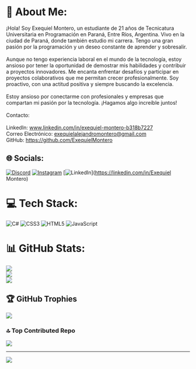 # 💫 About Me:
¡Hola! Soy Exequiel Montero, un estudiante de 21 años de Tecnicatura Universitaria en Programación en Paraná, Entre Ríos, Argentina. Vivo en la ciudad de Paraná, donde también estudio mi carrera. Tengo una gran pasión por la programación y un deseo constante de aprender y sobresalir.<br><br>Aunque no tengo experiencia laboral en el mundo de la tecnología, estoy ansioso por tener la oportunidad de demostrar mis habilidades y contribuir a proyectos innovadores. Me encanta enfrentar desafíos y participar en proyectos colaborativos que me permitan crecer profesionalmente. Soy proactivo, con una actitud positiva y siempre buscando la excelencia.<br><br>Estoy ansioso por conectarme con profesionales y empresas que compartan mi pasión por la tecnología. ¡Hagamos algo increíble juntos!<br><br>Contacto:<br><br>LinkedIn: www.linkedin.com/in/exequiel-montero-b318b7227<br>Correo Electrónico: exequielalejandromontero@gmail.com<br>GitHub: https://github.com/ExequielMontero


## 🌐 Socials:
[![Discord](https://img.shields.io/badge/Discord-%237289DA.svg?logo=discord&logoColor=white)](https://discord.gg/Montero#3965) [![Instagram](https://img.shields.io/badge/Instagram-%23E4405F.svg?logo=Instagram&logoColor=white)](https://instagram.com/exee_montero) [![LinkedIn](https://img.shields.io/badge/LinkedIn-%230077B5.svg?logo=linkedin&logoColor=white)](https://linkedin.com/in/Exequiel Montero) 

# 💻 Tech Stack:
![C#](https://img.shields.io/badge/c%23-%23239120.svg?style=for-the-badge&logo=csharp&logoColor=white) ![CSS3](https://img.shields.io/badge/css3-%231572B6.svg?style=for-the-badge&logo=css3&logoColor=white) ![HTML5](https://img.shields.io/badge/html5-%23E34F26.svg?style=for-the-badge&logo=html5&logoColor=white) ![JavaScript](https://img.shields.io/badge/javascript-%23323330.svg?style=for-the-badge&logo=javascript&logoColor=%23F7DF1E)
# 📊 GitHub Stats:
![](https://github-readme-stats.vercel.app/api?username=ExequielMontero&theme=tokyonight&hide_border=true&include_all_commits=false&count_private=false)<br/>
![](https://github-readme-streak-stats.herokuapp.com/?user=ExequielMontero&theme=tokyonight&hide_border=true)<br/>
![](https://github-readme-stats.vercel.app/api/top-langs/?username=ExequielMontero&theme=tokyonight&hide_border=true&include_all_commits=false&count_private=false&layout=compact)

## 🏆 GitHub Trophies
![](https://github-profile-trophy.vercel.app/?username=ExequielMontero&theme=onestar&no-frame=true&no-bg=false&margin-w=4)

### 🔝 Top Contributed Repo
![](https://github-contributor-stats.vercel.app/api?username=ExequielMontero&limit=5&theme=tokyonight&combine_all_yearly_contributions=true)

---
[![](https://visitcount.itsvg.in/api?id=ExequielMontero&icon=8&color=0)](https://visitcount.itsvg.in)

<!-- Proudly created with GPRM ( https://gprm.itsvg.in ) -->
